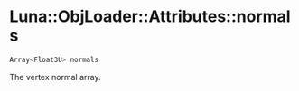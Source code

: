 # Luna::ObjLoader::Attributes::normals

```c++
Array<Float3U> normals
```

The vertex normal array. 


